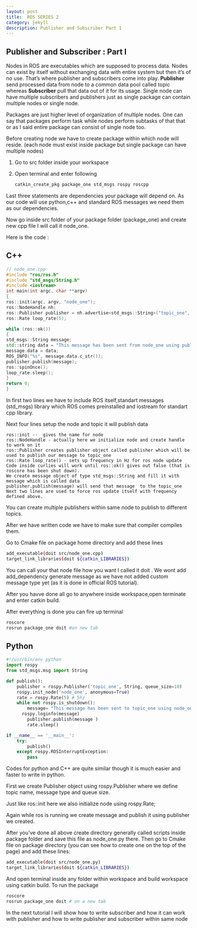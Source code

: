 ```yaml
---
layout: post
title:  ROS SERIES 2
category: jekyll 
description: Publisher and Subscriber Part 1
---
```


## Publisher and Subscriber : Part I

Nodes in ROS are executables which are supposed to process data. Nodes can exist by itself without exchanging data with entire system but then it’s of no use. That’s where publisher and subscribers come into play. **Publisher** send processed data from node to a common data pool called topic whereas **Subscriber** pull that data out of it for its usage. Single node can have multiple subscribers and publishers just as single package can contain multiple nodes or single node.

Packages are just higher level of organization of multiple nodes. One can say that packages perform task while nodes perform subtasks of that that or as I said entire package can consist of single node too. 

Before creating node we have to create package within which node will reside. (each node must exist inside package but single package can have multiple nodes)

1. Go to src folder inside your workspace

2. Open terminal and enter following 

   ```bash
   catkin_create_pkg package_one std_msgs rospy roscpp
   ```

Last three statements are dependencies your package will depend on. As our code will use python,c++ and standard ROS messages  we need them as our dependencies.

Now go inside src folder of  your package folder (package_one) and create new cpp file I will call it node_one.

Here is the code :

## C++

```c++
// node_one.cpp
#include "ros/ros.h"
#include "std_msgs/String.h"
#include <iostream>
int main(int argc, char **argv)
{
ros::init(argc, argv, "node_one");
ros::NodeHandle nh;
ros::Publisher publisher = nh.advertise<std_msgs::String>("topic_one", 1000);
ros::Rate loop_rate(5);

while (ros::ok())
{
std_msgs::String message;
std::string data = "This message has been sent from node_one using publisher" ;
message.data = data;
ROS_INFO("%s", message.data.c_str());
publisher.publish(message);
ros::spinOnce();
loop_rate.sleep();
}
return 0;
}

```

In first two lines we have to include ROS itself,standart messages (std_msgs) library which ROS comes preinstalled and iostream for standart cpp library.

Next four lines setup the node and topic it will publish data

```
ros::init --  gives the name for node
ros::NodeHandle - actually here we initialize node and create handle to work on it
ros::Publisher creates publisher object called publisher which will be used to publish our message to topic_one
ros::Rate loop_rate() - sets up frequency in Hz for ros node update
Code inside curlies will work until ros::ok() gives out false (that is roscore has been shut down).
We create message object of type std_msgs::String and fill it with message which is called data 
publisher.publish(message) will send that message  to the topic_one
Next two lines are used to force ros update itself with frequency defined above.

```

You can create multiple publishers within same node to publish to different topics.

After we have written code we have to make sure that compiler compiles them.

Go to Cmake file on package home directory and add these lines

```bash
add_executable(doit src/node_one.cpp)
target_link_libraries(doit ${catkin_LIBRARIES})
```

You can call your that node file how you want I called it doit . We wont add add_dependency generate message as we have not added custom message type yet (as it is done in official ROS tutorial).

After you havve done all go to anywhere inside workspace,open terminate and enter catkin build.

After everything is done you can fire up terminal

```bash
roscore  
rosrun package_one doit #on new tab
```

## Python

```python
#!/usr/bin/env python
import rospy
from std_msgs.msg import String

def publish():
    publisher = rospy.Publisher('topic_one', String, queue_size=10)
    rospy.init_node('node_one', anonymous=True)
    rate = rospy.Rate(5) # 5hz
    while not rospy.is_shutdown():
        message= "This message has been sent to topic_one using node_one %s"
	  rospy.loginfo(message)
        publisher.publish(message )
        rate.sleep()

if __name__ == '__main__':
    try:
        publish()
    except rospy.ROSInterruptException:
        pass
```

Codes for python and C++ are quite similar though it is much easier and faster to write in python.

First we create Publisher object using rospy.Publisher where we define topic name, message type and queue size.

Just like ros::init here we also initialize node using rospy.Rate;

Again while ros is running we create message and publish it using publisher we created.

After you’ve done all above create directory generally called scripts inside package folder and save this file as node_one.py there. Then go to Cmake file on package directory (you can see how to create one on the top of the page) and add these lines:

```bash
add_executable(doit src/node_one.py)
target_link_libraries(doit ${catkin_LIBRARIES})
```

And open terminal inside any folder within workspace and build workspace using catkin build. To run the package 

```bash
roscore
rosrun package_one doit # on a new tab
```

In the next tutorial I will show how to write subscriber and how it can work with publisher and how to write publisher and subscriber within same node
